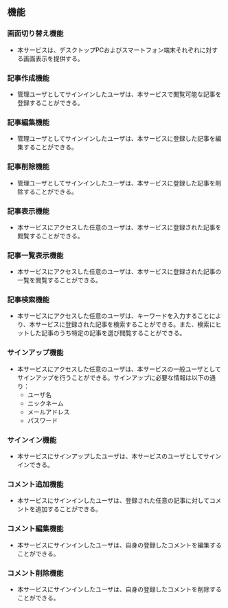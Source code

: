 ## 機能
### 画面切り替え機能
- 本サービスは、デスクトップPCおよびスマートフォン端末それぞれに対する画面表示を提供する。
### 記事作成機能
- 管理ユーザとしてサインインしたユーザは、本サービスで閲覧可能な記事を登録することができる。
### 記事編集機能
- 管理ユーザとしてサインインしたユーザは、本サービスに登録した記事を編集することができる。
### 記事削除機能
- 管理ユーザとしてサインインしたユーザは、本サービスに登録した記事を削除することができる。
### 記事表示機能
- 本サービスにアクセスした任意のユーザは、本サービスに登録された記事を閲覧することができる。
### 記事一覧表示機能
- 本サービスにアクセスした任意のユーザは、本サービスに登録された記事の一覧を閲覧することができる。
### 記事検索機能
- 本サービスにアクセスした任意のユーザは、キーワードを入力することにより、本サービスに登録された記事を検索することができる。また、検索にヒットした記事のうち特定の記事を選び閲覧することができる。
### サインアップ機能
- 本サービスにアクセスした任意のユーザは、本サービスの一般ユーザとしてサインアップを行うことができる。サインアップに必要な情報は以下の通り：
    - ユーザ名
    - ニックネーム
    - メールアドレス
    - パスワード
### サインイン機能
- 本サービスにサインアップしたユーザは、本サービスのユーザとしてサインインできる。
### コメント追加機能
- 本サービスにサインインしたユーザは、登録された任意の記事に対してコメントを追加することができる。
### コメント編集機能
- 本サービスにサインインしたユーザは、自身の登録したコメントを編集することができる。
### コメント削除機能
- 本サービスにサインインしたユーザは、自身の登録したコメントを削除することができる。

